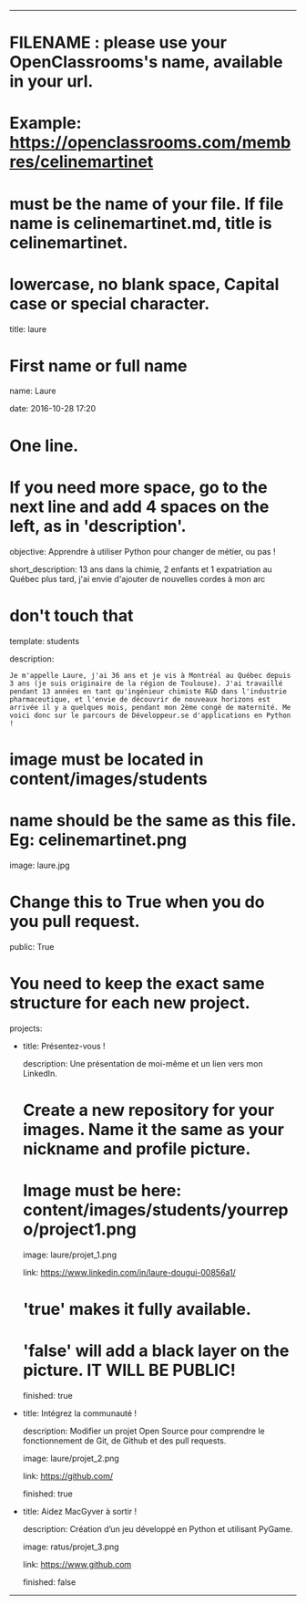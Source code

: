 ---


# FILENAME : please use your OpenClassrooms's name, available in your url.

# Example: https://openclassrooms.com/membres/celinemartinet

# must be the name of your file. If file name is celinemartinet.md, title is celinemartinet.

# lowercase, no blank space, Capital case or special character.

title: laure


# First name or full name

name: Laure

date: 2016-10-28 17:20


# One line.

# If you need more space, go to the next line and add 4 spaces on the left, as in 'description'.

objective: Apprendre à utiliser Python pour changer de métier, ou pas !

short_description: 13 ans dans la chimie, 2 enfants et 1 expatriation au Québec plus tard, j'ai envie d'ajouter de nouvelles cordes à mon arc


# don't touch that

template: students

description:

    Je m'appelle Laure, j'ai 36 ans et je vis à Montréal au Québec depuis 3 ans (je suis originaire de la région de Toulouse). J'ai travaillé pendant 13 années en tant qu'ingénieur chimiste R&D dans l'industrie pharmaceutique, et l'envie de découvrir de nouveaux horizons est arrivée il y a quelques mois, pendant mon 2ème congé de maternité. Me voici donc sur le parcours de Développeur.se d'applications en Python !

# image must be located in content/images/students

# name should be the same as this file. Eg: celinemartinet.png

image: laure.jpg


# Change this to True when you do you pull request.

public: True


# You need to keep the exact same structure for each new project.

projects:

  - title: Présentez-vous !

    description: Une présentation de moi-même et un lien vers mon LinkedIn.

    # Create a new repository for your images. Name it the same as your nickname and profile picture.

    # Image must be here: content/images/students/yourrepo/project1.png

    image: laure/projet_1.png

    link: https://www.linkedin.com/in/laure-dougui-00856a1/

    # 'true' makes it fully available.

    # 'false' will add a black layer on the picture. IT WILL BE PUBLIC!

    finished: true

  - title: Intégrez la communauté !

    description: Modifier un projet Open Source pour comprendre le fonctionnement de Git, de Github et des pull requests. 

    image: laure/projet_2.png

    link: https://github.com/

    finished: true

  - title: Aidez MacGyver à sortir !

    description: Création d’un jeu développé en Python et utilisant PyGame.

    image: ratus/projet_3.png

    link: https://www.github.com

    finished: false

---